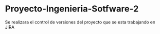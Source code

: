 # Proyecto-Ingenieria-Sotfware-2
Se realizara el control de versiones del proyecto que se esta trabajando en JIRA
